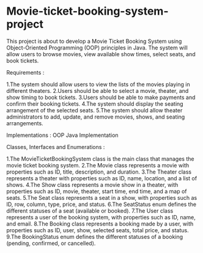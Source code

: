 # Movie-ticket-booking-system-project
This project is about  to develop a Movie Ticket Booking System using Object-Oriented Programming (OOP) principles in Java. The system will allow users to browse movies, view available show times, select seats, and book tickets.
 
Requirements :

1.The system should allow users to view the lists of the movies playing in different theaters.
2.Users should be able to select a movie, theater, and show timing to book tickets.
3.Users should be able to make payments and confirm their booking tickets.
4.The system should display the seating arrangement of the selected seats.
5.The system should allow theater administrators to add, update, and remove movies, shows, and seating arrangements.

Implementations :
 OOP Java Implementation

 

Classes, Interfaces and Enumerations :


1.The MovieTicketBookingSystem class is the main class that manages the movie ticket booking system.
2.The Movie class represents a movie with properties such as ID, title, description, and duration.
3.The Theater class represents a theater with properties such as ID, name, location, and a list of shows.
4.The Show class represents a movie show in a theater, with properties such as ID, movie, theater, start time, end time, and a map of seats.
5.The Seat class represents a seat in a show, with properties such as ID, row, column, type, price, and status.
6.The SeatStatus enum defines the different statuses of a seat (available or booked).
7.The User class represents a user of the booking system, with properties such as ID, name, and email.
8.The Booking class represents a booking made by a user, with properties such as ID, user, show, selected seats, total price, and status.
9.The BookingStatus enum defines the different statuses of a booking (pending, confirmed, or cancelled).











